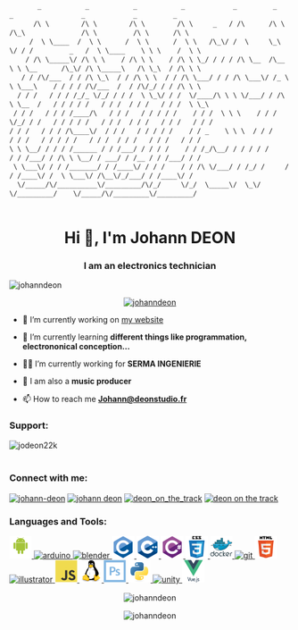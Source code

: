 ```           

       _           _           _           _            _         _     _                 _            _         _       
      /\ \        /\ \        /\ \        /\ \     _   / /\      /\ \  /\_\              /\ \         /\ \      /\ \     
     /  \ \____  /  \ \      /  \ \      /  \ \   /\_\/ /  \     \_\ \/ / /         _   /  \ \____    \ \ \    /  \ \    
    / /\ \_____\/ /\ \ \    / /\ \ \    / /\ \ \_/ / / / /\ \__  /\__ \ \ \__      /\_\/ /\ \_____\   /\ \_\  / /\ \ \   
   / / /\/___  / / /\ \_\  / / /\ \ \  / / /\ \___/ / / /\ \___\/ /_ \ \ \___\    / / / / /\/___  /  / /\/_/ / / /\ \ \  
  / / /   / / / /_/_ \/_/ / / /  \ \_\/ / /  \/____/\ \ \ \/___/ / /\ \ \__  /   / / / / /   / / /  / / /   / / /  \ \_\ 
 / / /   / / / /____/\   / / /   / / / / /    / / /  \ \ \    / / /  \/_/ / /   / / / / /   / / /  / / /   / / /   / / / 
/ / /   / / / /\____\/  / / /   / / / / /    / / _    \ \ \  / / /     / / /   / / / / /   / / /  / / /   / / /   / / /  
\ \ \__/ / / / /______ / / /___/ / / / /    / / /_/\__/ / / / / /     / / /___/ / /\ \ \__/ / ___/ / /__ / / /___/ / /   
 \ \___\/ / / /_______/ / /____\/ / / /    / / /\ \/___/ / /_/ /     / / /____\/ /  \ \___\/ /\__\/_/___/ / /____\/ /    
  \/_____/\/__________\/_________/\/_/     \/_/  \_____\/  \_\/      \/_________/    \/_____/\/_________\/_________/     
                                                                                                                         

```
 <h1 align="center">Hi 👋, I'm Johann DEON</h1>
<h3 align="center">I am an electronics technician</h3>

<p align="left"> <img src="https://komarev.com/ghpvc/?username=johanndeon&label=Profile%20views&color=0e75b6&style=flat" alt="johanndeon" /> </p>

<p align="center"> <a href="https://github.com/ryo-ma/github-profile-trophy"><img src="https://github-profile-trophy.vercel.app/?username=johanndeon" alt="johanndeon" /></a> </p>

- 🔭 I’m currently working on [my website](www.deonstudio.fr)

- 🌱 I’m currently learning **different things like programmation, electrononical conception...**

- 🧑‍💻 I’m currently working for **SERMA INGENIERIE**

- 🎵 I am also a **music producer**

- 📫 How to reach me **Johann@deonstudio.fr**
<h3 align="left">Support:</h3>
<p><a href="https://www.buymeacoffee.com/jodeon22k"> <img align="left" src="https://cdn.buymeacoffee.com/buttons/v2/default-yellow.png" height="50" width="210" alt="jodeon22k" /></a></p><br><br>

<h3 align="left">Connect with me:</h3>
<p align="left">
<a href="https://codepen.io/johann-deon" target="blank"><img align="center" src="https://raw.githubusercontent.com/rahuldkjain/github-profile-readme-generator/master/src/images/icons/Social/codepen.svg" alt="johann-deon" height="30" width="40" /></a>
<a href="https://linkedin.com/in/johann deon" target="blank"><img align="center" src="https://raw.githubusercontent.com/rahuldkjain/github-profile-readme-generator/master/src/images/icons/Social/linked-in-alt.svg" alt="johann deon" height="30" width="40" /></a>
<a href="https://instagram.com/deon_on_the_track" target="blank"><img align="center" src="https://raw.githubusercontent.com/rahuldkjain/github-profile-readme-generator/master/src/images/icons/Social/instagram.svg" alt="deon_on_the_track" height="30" width="40" /></a>
<a href="https://www.youtube.com/c/deon on the track" target="blank"><img align="center" src="https://raw.githubusercontent.com/rahuldkjain/github-profile-readme-generator/master/src/images/icons/Social/youtube.svg" alt="deon on the track" height="30" width="40" /></a>
</p>

<h3 align="left">Languages and Tools:</h3>
<p align="left"> <a href="https://developer.android.com" target="_blank" rel="noreferrer"> <img src="https://raw.githubusercontent.com/devicons/devicon/master/icons/android/android-original-wordmark.svg" alt="android" width="40" height="40"/> </a> <a href="https://www.arduino.cc/" target="_blank" rel="noreferrer"> <img src="https://cdn.worldvectorlogo.com/logos/arduino-1.svg" alt="arduino" width="40" height="40"/> </a> <a href="https://www.blender.org/" target="_blank" rel="noreferrer"> <img src="https://download.blender.org/branding/community/blender_community_badge_white.svg" alt="blender" width="40" height="40"/> </a> <a href="https://www.cprogramming.com/" target="_blank" rel="noreferrer"> <img src="https://raw.githubusercontent.com/devicons/devicon/master/icons/c/c-original.svg" alt="c" width="40" height="40"/> </a> <a href="https://www.w3schools.com/cpp/" target="_blank" rel="noreferrer"> <img src="https://raw.githubusercontent.com/devicons/devicon/master/icons/cplusplus/cplusplus-original.svg" alt="cplusplus" width="40" height="40"/> </a> <a href="https://www.w3schools.com/cs/" target="_blank" rel="noreferrer"> <img src="https://raw.githubusercontent.com/devicons/devicon/master/icons/csharp/csharp-original.svg" alt="csharp" width="40" height="40"/> </a> <a href="https://www.w3schools.com/css/" target="_blank" rel="noreferrer"> <img src="https://raw.githubusercontent.com/devicons/devicon/master/icons/css3/css3-original-wordmark.svg" alt="css3" width="40" height="40"/> </a> <a href="https://www.docker.com/" target="_blank" rel="noreferrer"> <img src="https://raw.githubusercontent.com/devicons/devicon/master/icons/docker/docker-original-wordmark.svg" alt="docker" width="40" height="40"/> </a> <a href="https://git-scm.com/" target="_blank" rel="noreferrer"> <img src="https://www.vectorlogo.zone/logos/git-scm/git-scm-icon.svg" alt="git" width="40" height="40"/> </a> <a href="https://www.w3.org/html/" target="_blank" rel="noreferrer"> <img src="https://raw.githubusercontent.com/devicons/devicon/master/icons/html5/html5-original-wordmark.svg" alt="html5" width="40" height="40"/> </a> <a href="https://www.adobe.com/in/products/illustrator.html" target="_blank" rel="noreferrer"> <img src="https://www.vectorlogo.zone/logos/adobe_illustrator/adobe_illustrator-icon.svg" alt="illustrator" width="40" height="40"/> </a> <a href="https://developer.mozilla.org/en-US/docs/Web/JavaScript" target="_blank" rel="noreferrer"> <img src="https://raw.githubusercontent.com/devicons/devicon/master/icons/javascript/javascript-original.svg" alt="javascript" width="40" height="40"/> </a> <a href="https://www.linux.org/" target="_blank" rel="noreferrer"> <img src="https://raw.githubusercontent.com/devicons/devicon/master/icons/linux/linux-original.svg" alt="linux" width="40" height="40"/> </a> <a href="https://www.photoshop.com/en" target="_blank" rel="noreferrer"> <img src="https://raw.githubusercontent.com/devicons/devicon/master/icons/photoshop/photoshop-line.svg" alt="photoshop" width="40" height="40"/> </a> <a href="https://www.python.org" target="_blank" rel="noreferrer"> <img src="https://raw.githubusercontent.com/devicons/devicon/master/icons/python/python-original.svg" alt="python" width="40" height="40"/> </a> <a href="https://unity.com/" target="_blank" rel="noreferrer"> <img src="https://www.vectorlogo.zone/logos/unity3d/unity3d-icon.svg" alt="unity" width="40" height="40"/> </a> <a href="https://vuejs.org/" target="_blank" rel="noreferrer"> <img src="https://raw.githubusercontent.com/devicons/devicon/master/icons/vuejs/vuejs-original-wordmark.svg" alt="vuejs" width="40" height="40"/> </a> </p>



<p align="center"><img align="center" src="https://github-readme-stats.vercel.app/api/top-langs?username=johanndeon&show_icons=true&locale=en&layout=compact" alt="johanndeon" /></p>



<p align="center"><img align="center" src="https://github-readme-streak-stats.herokuapp.com/?user=johanndeon&" alt="johanndeon" /></p>
